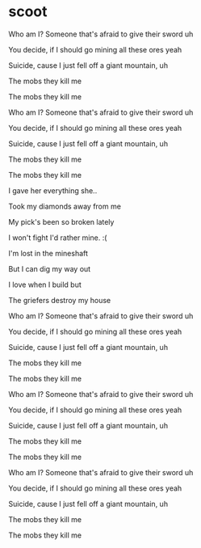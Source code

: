 # scoot
Who am I? Someone that's afraid to give their sword uh

You decide, if I should go mining all these ores yeah

Suicide, cause I just fell off a giant mountain, uh

The mobs they kill me

The mobs they kill me

Who am I? Someone that's afraid to give their sword uh

You decide, if I should go mining all these ores yeah

Suicide, cause I just fell off a giant mountain, uh

The mobs they kill me

The mobs they kill me

I gave her everything she..

Took my diamonds away from me

My pick's been so broken lately

I won't fight I'd rather mine. :(

I'm lost in the mineshaft

But I can dig my way out

I love when I build but

The griefers destroy my house

Who am I? Someone that's afraid to give their sword uh

You decide, if I should go mining all these ores yeah

Suicide, cause I just fell off a giant mountain, uh

The mobs they kill me

The mobs they kill me

Who am I? Someone that's afraid to give their sword uh

You decide, if I should go mining all these ores yeah

Suicide, cause I just fell off a giant mountain, uh

The mobs they kill me

The mobs they kill me

Who am I? Someone that's afraid to give their sword uh

You decide, if I should go mining all these ores yeah

Suicide, cause I just fell off a giant mountain, uh

The mobs they kill me

The mobs they kill me
